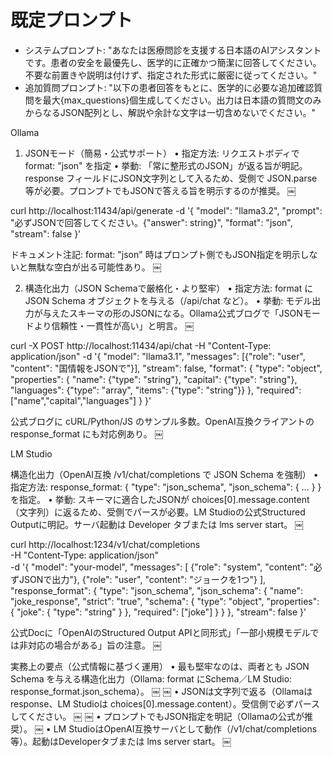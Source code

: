 # 既定プロンプト

- システムプロンプト:
  "あなたは医療問診を支援する日本語のAIアシスタントです。患者の安全を最優先し、医学的に正確かつ簡潔に回答してください。不要な前置きや説明は付けず、指定された形式に厳密に従ってください。"
- 追加質問プロンプト:
  "以下の患者回答をもとに、医学的に必要な追加確認質問を最大{max_questions}個生成してください。出力は日本語の質問文のみからなるJSON配列とし、解説や余計な文字は一切含めないでください。"

Ollama

1) JSONモード（簡易・公式サポート）
	•	指定方法: リクエストボディで format: "json" を指定
	•	挙動: 「常に整形式のJSON」が返る旨が明記。response フィールドにJSON文字列として入るため、受側で JSON.parse 等が必要。プロンプトでもJSONで答える旨を明示するのが推奨。  ￼

curl http://localhost:11434/api/generate -d '{
  "model": "llama3.2",
  "prompt": "必ずJSONで回答してください。{\"answer\": string}",
  "format": "json",
  "stream": false
}'

ドキュメント注記: format: "json" 時はプロンプト側でもJSON指定を明示しないと無駄な空白が出る可能性あり。  ￼

2) 構造化出力（JSON Schemaで厳格化・より堅牢）
	•	指定方法: format に JSON Schema オブジェクトを与える（/api/chat など）。
	•	挙動: モデル出力が与えたスキーマの形のJSONになる。Ollama公式ブログで「JSONモードより信頼性・一貫性が高い」と明言。  ￼

curl -X POST http://localhost:11434/api/chat -H "Content-Type: application/json" -d '{
  "model": "llama3.1",
  "messages": [{"role": "user", "content": "国情報をJSONで"}],
  "stream": false,
  "format": {
    "type": "object",
    "properties": {
      "name": {"type": "string"},
      "capital": {"type": "string"},
      "languages": {"type": "array", "items": {"type": "string"}}
    },
    "required": ["name","capital","languages"]
  }
}'

公式ブログに cURL/Python/JS のサンプル多数。OpenAI互換クライアントの response_format にも対応例あり。  ￼

LM Studio

構造化出力（OpenAI互換 /v1/chat/completions で JSON Schema を強制）
	•	指定方法: response_format: { "type": "json_schema", "json_schema": { ... } } を指定。
	•	挙動: スキーマに適合したJSONが choices[0].message.content（文字列）に返るため、受側でパースが必要。LM Studioの公式Structured Outputに明記。サーバ起動は Developer タブまたは lms server start。  ￼

curl http://localhost:1234/v1/chat/completions \
  -H "Content-Type: application/json" \
  -d '{
    "model": "your-model",
    "messages": [
      {"role": "system", "content": "必ずJSONで出力"},
      {"role": "user", "content": "ジョークを1つ"}
    ],
    "response_format": {
      "type": "json_schema",
      "json_schema": {
        "name": "joke_response",
        "strict": "true",
        "schema": {
          "type": "object",
          "properties": { "joke": { "type": "string" } },
          "required": ["joke"]
        }
      }
    },
    "stream": false
}'

公式Docに「OpenAIのStructured Output APIと同形式」「一部小規模モデルでは非対応の場合がある」旨の注意。  ￼

実務上の要点（公式情報に基づく運用）
	•	最も堅牢なのは、両者とも JSON Schema を与える構造化出力（Ollama: format にSchema／LM Studio: response_format.json_schema）。  ￼ ￼
	•	JSONは文字列で返る（Ollamaは response、LM Studioは choices[0].message.content）。受信側で必ずパースしてください。  ￼ ￼
	•	プロンプトでもJSON指定を明記（Ollamaの公式が推奨）。  ￼
	•	LM StudioはOpenAI互換サーバとして動作（/v1/chat/completions 等）。起動はDeveloperタブまたは lms server start。  ￼


